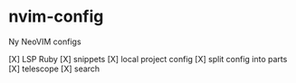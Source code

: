 # nvim-config
Ny NeoVIM configs


[X] LSP Ruby
[X] snippets
[X] local project config
[X] split config into parts
[X] telescope
[X] search
